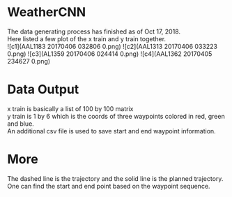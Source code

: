 # WeatherCNN
The data generating process has finished as of Oct 17, 2018.<br/>
Here listed a few plot of the x train and y train together.<br/>
![c1](AAL1183 20170406 032806 0.png)
![c2](AAL1313 20170406 033223 0.png)
![c3](AL1359 20170406 024414 0.png)
![c4](AAL1362 20170405 234627 0.png)

# Data Output
x train is basically a list of 100 by 100 matrix<br/>
y train is 1 by 6 which is the coords of three waypoints colored in red, green and blue. <br/>
An additional csv file is used to save start and end waypoint information.<br/>
# More 
The dashed line is the trajectory and the solid line is the planned trajectory. <br/>
One can find the start and end point based on the waypoint sequence. <br/>
